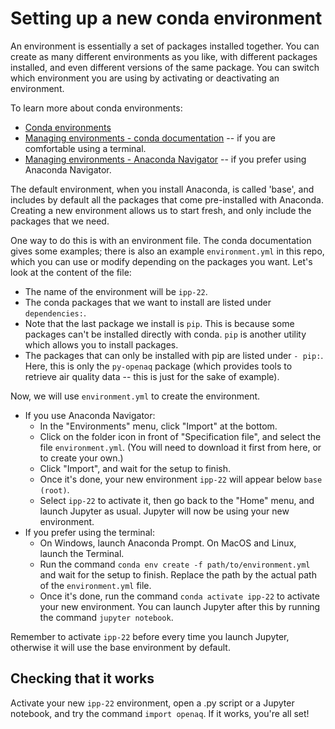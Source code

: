 # Setting up a new conda environment

An environment is essentially a set of packages installed together. You can create as many different environments as you like, with different packages installed, and even different versions of the same package. You can switch which environment you are using by activating or deactivating an environment.

To learn more about conda environments:

- [Conda environments](https://conda.io/projects/conda/en/latest/user-guide/concepts/environments.html)
- [Managing environments - conda documentation](https://conda.io/projects/conda/en/latest/user-guide/tasks/manage-environments.html) -- if you are comfortable using a terminal.
- [Managing environments - Anaconda Navigator](https://docs.anaconda.com/anaconda/navigator/tutorials/manage-environments/#creating-a-new-environment) -- if you prefer using Anaconda Navigator.

The default environment, when you install Anaconda, is called 'base', and includes by default all the packages that come pre-installed with Anaconda. Creating a new environment allows us to start fresh, and only include the packages that we need.

One way to do this is with an environment file. The conda documentation gives some examples; there is also an example `environment.yml` in this repo, which you can use or modify depending on the packages you want. Let's look at the content of the file:

- The name of the environment will be `ipp-22`.
- The conda packages that we want to install are listed under `dependencies:`.
- Note that the last package we install is `pip`. This is because some packages can't be installed directly with conda. `pip` is another utility which allows you to install packages.
- The packages that can only be installed with pip are listed under `- pip:`. Here, this is only the `py-openaq` package (which provides tools to retrieve air quality data -- this is just for the sake of example).

Now, we will use `environment.yml` to create the environment.

- If you use Anaconda Navigator:
    - In the "Environments" menu, click "Import" at the bottom.
    - Click on the folder icon in front of "Specification file", and select the file `environment.yml`. (You will need to download it first from here, or to create your own.)
    - Click "Import", and wait for the setup to finish.
    - Once it's done, your new environment `ipp-22` will appear below `base (root)`.
    - Select `ipp-22` to activate it, then go back to the "Home" menu, and launch Jupyter as usual. Jupyter will now be using your new environment.
- If you prefer using the terminal:
    - On Windows, launch Anaconda Prompt. On MacOS and Linux, launch the Terminal.
    - Run the command `conda env create -f path/to/environment.yml` and wait for the setup to finish. Replace the path by the actual path of the `environment.yml` file.
    - Once it's done, run the command `conda activate ipp-22` to activate your new environment. You can launch Jupyter after this by running the command `jupyter notebook`.

Remember to activate `ipp-22` before every time you launch Jupyter, otherwise it will use the base environment by default.

## Checking that it works

Activate your new `ipp-22` environment, open a .py script or a Jupyter notebook, and try the command `import openaq`. If it works, you're all set!
